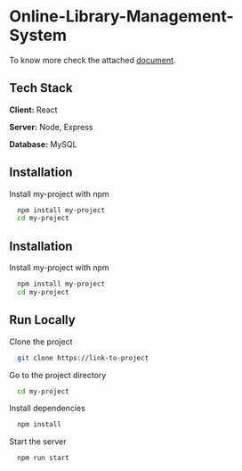 # Online-Library-Management-System
To know more check the attached [document](https://github.com/Anvita0305/Online-Library-Management-System/blob/main/DBMS%20PROJECT.docx).

## Tech Stack

**Client:** React

**Server:** Node, Express

**Database:** MySQL


## Installation

Install my-project with npm

```bash
  npm install my-project
  cd my-project
```
    

## Installation

Install my-project with npm

```bash
  npm install my-project
  cd my-project
```
    
## Run Locally

Clone the project

```bash
  git clone https://link-to-project
```

Go to the project directory

```bash
  cd my-project
```

Install dependencies

```bash
  npm install
```

Start the server

```bash
  npm run start
```



